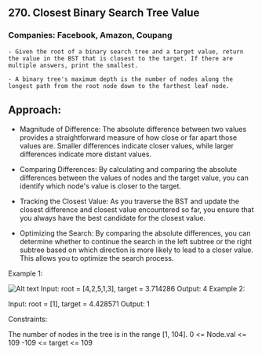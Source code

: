 ## 270. Closest Binary Search Tree Value

### Companies: Facebook, Amazon, Coupang

    - Given the root of a binary search tree and a target value, return the value in the BST that is closest to the target. If there are multiple answers, print the smallest.

    - A binary tree's maximum depth is the number of nodes along the longest path from the root node down to the farthest leaf node.

## Approach:

- Magnitude of Difference: The absolute difference between two values provides a straightforward measure of how close or far apart those values are. Smaller differences indicate closer values, while larger differences indicate more distant values.

- Comparing Differences: By calculating and comparing the absolute differences between the values of nodes and the target value, you can identify which node's value is closer to the target.

- Tracking the Closest Value: As you traverse the BST and update the closest difference and closest value encountered so far, you ensure that you always have the best candidate for the closest value.

- Optimizing the Search: By comparing the absolute differences, you can determine whether to continue the search in the left subtree or the right subtree based on which direction is more likely to lead to a closer value. This allows you to optimize the search process.

Example 1:

![Alt text](https://assets.leetcode.com/uploads/2021/03/12/closest1-1-tree.jpg)
Input: root = [4,2,5,1,3], target = 3.714286
Output: 4
Example 2:

Input: root = [1], target = 4.428571
Output: 1

Constraints:

The number of nodes in the tree is in the range [1, 104].
0 <= Node.val <= 109
-109 <= target <= 109
